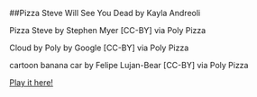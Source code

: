 ##Pizza Steve Will See You Dead by Kayla Andreoli

Pizza Steve by Stephen Myer [CC-BY] via Poly Pizza

Cloud by Poly by Google [CC-BY] via Poly Pizza

cartoon banana car by Felipe Lujan-Bear [CC-BY] via Poly Pizza


[Play it here!](https://starishsky.github.io/game615-spring2023-midterm/midterm/play/play)
